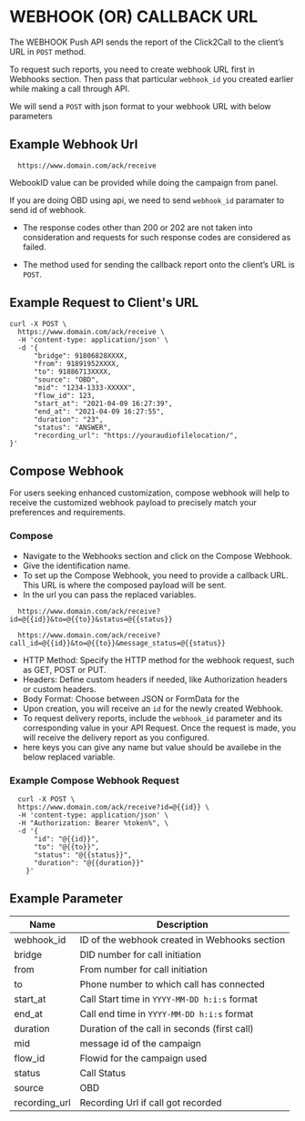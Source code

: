 # WEBHOOK (OR) CALLBACK URL

The WEBHOOK Push API sends the report of the Click2Call to the client’s URL in `POST` method.

To request such reports, you need to create webhook URL first in Webhooks section. Then pass that particular `webhook_id` you created earlier while making a call through API.

We will send a `POST` with json format to your webhook URL with below parameters

## Example Webhook Url

```
  https://www.domain.com/ack/receive
```

WebookID value can be provided while doing the campaign from panel.

If you are doing OBD using api, we need to send `webhook_id` paramater to send id of webhook.

- The response codes other than 200 or 202 are not taken into consideration and requests for such response codes are considered as failed.

- The method used for sending the callback report onto the client’s URL is `POST`.

## Example Request to Client's URL

```
curl -X POST \
  https://www.domain.com/ack/receive \
  -H 'content-type: application/json' \
  -d '{
      "bridge": 91806828XXXX,
      "from": 91891952XXXX,
      "to": 91886713XXXX,
      "source": "OBD",
      "mid": "1234-1333-XXXXX",
      "flow_id": 123,
      "start_at": "2021-04-09 16:27:39",
      "end_at": "2021-04-09 16:27:55",
      "duration": "23",
      "status": "ANSWER",
      "recording_url": "https://youraudiofilelocation/",
}'
```
## Compose Webhook

For users seeking enhanced customization, compose webhook will help to receive the customized webhook payload to precisely match your preferences and requirements.

### Compose
- Navigate to the Webhooks section and click on the Compose Webhook.
- Give the identification name.
- To set up the Compose Webhook, you need to provide a callback URL. This URL is where the composed payload will be sent.
- In the url you can pass the replaced variables.

```
  https://www.domain.com/ack/receive?id=@{{id}}&to=@{{to}}&status=@{{status}}  
``` 
```
  https://www.domain.com/ack/receive?call_id=@{{id}}&to=@{{to}}&message_status=@{{status}}
```
- HTTP Method: Specify the HTTP method for the webhook request, such as GET, POST or PUT.
- Headers: Define custom headers if needed, like Authorization headers or custom headers.
- Body Format: Choose between JSON or FormData for the 
- Upon creation, you will receive an `id` for the newly created Webhook.
- To request delivery reports, include the `webhook_id` parameter and its corresponding value in your API Request. Once the request is made, you will receive the delivery report as you configured.
- here keys you can give any name but value should be availebe in the below replaced variable.

### Example Compose Webhook Request
```
  curl -X POST \
  https://www.domain.com/ack/receive?id=@{{id}} \
  -H 'content-type: application/json' \
  -H "Authorization: Bearer %token%", \
  -d '{
      "id": "@{{id}}",
      "to": "@{{to}}",
      "status": "@{{status}}",
      "duration": "@{{duration}}"
    }'
``` 
## Example Parameter

| Name          | Description                                   |
| ------------- | --------------------------------------------- |
| webhook_id    | ID of the webhook created in Webhooks section |
| bridge        | DID number for call initiation                |
| from          | From number for call initiation               |
| to            | Phone number to which call has connected      |
| start_at      | Call Start time in `YYYY-MM-DD h:i:s` format  |
| end_at        | Call end time in `YYYY-MM-DD h:i:s` format    |
| duration      | Duration of the call in seconds (first call)  |
| mid           | message id of the campaign                    |
| flow_id       | Flowid for the campaign used                  |
| status        | Call Status                                   |
| source        | OBD                                           |
| recording_url | Recording Url if call got recorded            |
